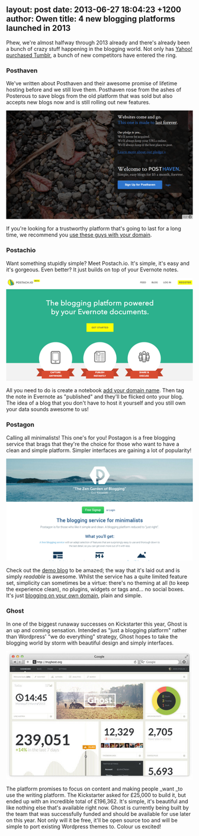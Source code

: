 layout: post
date: 2013-06-27 18:04:23 +1200
author: Owen
title: 4 new blogging platforms launched in 2013
----

Phew, we're almost halfway through 2013 already and there's already been a bunch of crazy stuff happening in the blogging world. Not only has [Yahoo! purchased Tumblr](https://iwantmyname.com/blog/2013/05/worried-about-your-tumblr-blog-after-the-acquisition-by-yahoo.html), a bunch of new competitors have entered the ring. 


### Posthaven

We've written about Posthaven and their awesome promise of lifetime hosting before and we still love them. Posthaven rose from the ashes of Posterous to save blogs from the old platform that was sold but also accepts new blogs now and is still rolling out new features.

![Posthaven](/media/2013-06-27-posthaven-thumb-550x320-292.png)

If you're looking for a trustworthy platform that's going to last for a long time, we recommend you [use these guys with your domain](https://iwantmyname.com/services/blog-hosting/posthaven-custom-domain).


### Postachio

Want something stupidly simple? Meet Postach.io. It's simple, it's easy and it's gorgeous. Even better? It just builds on top of your Evernote notes.

![Postachio](/media/2013-06-27-Postachio-blog-Platform.png)

All you need to do is create a notebook [add your domain name](https://iwantmyname.com/services/blog-hosting/postachio). Then tag the note in Evernote as "published" and they'll be flicked onto your blog. The idea of a blog that you don't have to host it yourself and you still own your data sounds awesome to us!


### Postagon

Calling all minimalists! This one's for you! Postagon is a free blogging service that brags that they're the choice for those who want to have a clean and simple platform. Simpler interfaces are gaining a lot of popularity!

![Postagon](/media/2013-06-27-postagon-thumb-550x302-290.png)

Check out the [demo blog](http://demo.postagon.com/) to be amazed; the way that it's laid out and is simply _readable_ is awesome. Whilst the service has a quite limited feature set, simplicity can sometimes be a virtue: there's no theming at all (to keep the experience clean), no plugins, widgets or tags and... no social boxes. It's just [blogging on your own domain](https://iwantmyname.com/services/blog-hosting/postagon-custom-domain), plain and simple.


### Ghost

In one of the biggest runaway successes on Kickstarter this year, Ghost is an up and coming sensation. Intended as "just a blogging platform" rather than Wordpress' "we do everything" strategy, Ghost hopes to take the blogging world by storm with beautiful design and simply interfaces.

![Ghost](/media/2013-06-27-53cb7cffa27c89a43bc91b40f604f7e2_large-thumb-540x371-267.jpg)

The platform promises to focus on content and making people _want _to use the writing platform. The Kickstarter asked for £25,000 to build it, but ended up with an incredible total of £196,362. It's simple, it's beautiful and like nothing else that's available right now. Ghost is currently being built by the team that was successfully funded and should be available for use later on this year. Not only will it be free, it'll be open source too and will be simple to port existing Wordpress themes to. Colour us excited!
